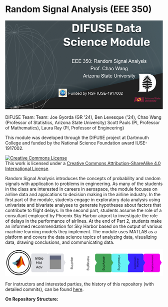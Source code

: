 # Random Signal Analysis (EEE 350)

![DIFUSE Data Science Module.  Electrical Engineering 350: Random Signal Analysis.  Professor Chao Wang, ASU.  Funded by NSF IUSE1917002](DIFUSE-EEE-350.png "DIFUSE Data Science Module.  Electrical Engineering 350: Random Signal Analysis.  Professor Chao Wang, ASU.  Funded by NSF IUSE1917002")

DIFUSE Team: Team: Joe Gyorda (GR '24), Ben Levesque ('24), Chao Wang (Professor of Statistics, Arizona State University) Scott Pauls (PI, Professor of Mathematics), Laura Ray (PI, Professor of Engineering)

This module was developed through the DIFUSE project at Dartmouth College and funded by the National Science Foundation award IUSE-1917002.

<a rel="license" href="http://creativecommons.org/licenses/by-sa/4.0/"><img alt="Creative Commons License" style="border-width:0" src="https://i.creativecommons.org/l/by-sa/4.0/88x31.png" /></a><br />This work is licensed under a <a rel="license" href="http://creativecommons.org/licenses/by-sa/4.0/">Creative Commons Attribution-ShareAlike 4.0 International License</a>.

Random Signal Analysis introduces the concepts of probability and random signals with application to problems in engineering. As many of the students in the class are interested in careers in aerospace, the module focuses on airline data and appications to decision making in the airline industry.  In the first part of the module, students engage in exploratory data analysis using univariate and bivariate analyses to generate hypotheses about factors that contribute to flight delays.  In the second part, students assume the role of a consultant employed by Phoenix Sky Harbor airport to investigate the role of delays in the performance of airlines. At the end of Part 2, students make an informed recommendation for Sky Harbor based on the output of various machine learning models they implement.  The module uses MATLAB as a platform and covers the data science topics of analyzing data, visualizing data, drawing conclusions, and communicating data.

![Short length module for an introductory course using MATLAB and covering analyzing, visualizing data, drawing conclusions, and communicating data.](EEE-350-badge.png "Short length module for an introductory course using MATLAB and covering analyzing, visualizing data, drawing conclusions, and communicating data.")

For instructors and interested parties, the history of this repository (with detailed commits), can be found [here](https://github.com/difuse-dartmouth/EEE-350_F22/commits/main/).

**On Repository Structure:**

